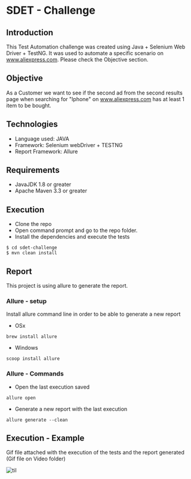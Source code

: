 # SDET - Challenge

## Introduction
This Test Automation challenge was created using Java + Selenium Web Driver + TestNG. It was used to automate a specific scenario on www.aliexpress.com. Please check the Objective section.

## Objective
As a Customer we want to see if the second ad from the second results page when searching for "Iphone" on www.aliexpress.com has at least 1 item to be bought.

## Technologies
* Language used: JAVA
* Framework: Selenium webDriver + TESTNG
* Report Framework: Allure

## Requirements
* JavaJDK 1.8 or greater
* Apache Maven 3.3 or greater

## Execution
 * Clone the repo
 * Open command prompt and go to the repo folder.
 * Install the dependencies and execute the tests
```
$ cd sdet-challenge
$ mvn clean install
``` 
## Report
This project is using allure to generate the report.

### Allure - setup
Install allure command line in order to be able to generate a new report

* OSx 
```
brew install allure
```

* Windows
```
scoop install allure
```

### Allure - Commands

* Open the last execution saved
```
allure open
```
* Generate a new report with the last execution
```
allure generate --clean
```

## Execution - Example
Gif file attached with the execution of the tests and the report generated (Gif file on Video folder)

![til](https://github.com/rodribera32/sdet-challenge/blob/dev/video/challenge.gif)

